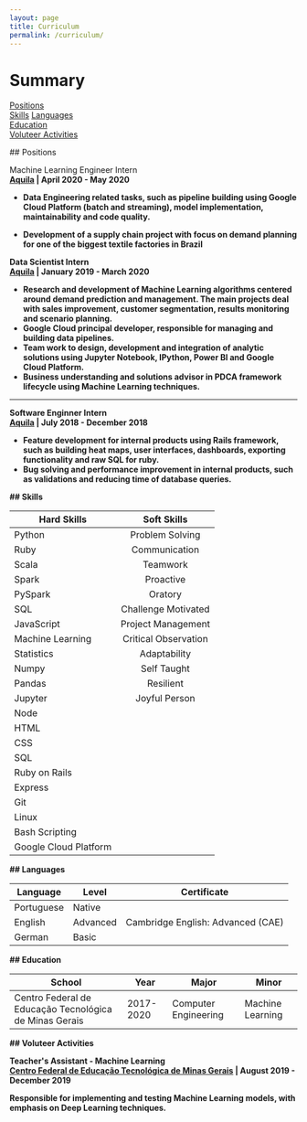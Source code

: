 ```yaml
---
layout: page
title: Curriculum
permalink: /curriculum/
---
```


# Summary
[Positions](#positions)  
[Skills](#skills) 
[Languages](#languages)  
[Education](#education)    
[Voluteer Activities](#voluteer)

<a name="positions"/>
## Positions

Machine Learning Engineer Intern<br>
<b><a href='https://www.aquila.com.br/language/en/'>Aquila</a><b> | April 2020 - May 2020

- Data Engineering related tasks, such as pipeline  building using Google Cloud Platform (batch and streaming), model implementation, maintainability and code quality. 

- Development of a supply chain project with focus on demand planning for one of the biggest textile factories in Brazil

Data Scientist Intern<br>
<b><a href='https://www.aquila.com.br/language/en/'>Aquila</a><b> | January 2019 - March 2020

- Research and development of Machine Learning algorithms centered around demand prediction and management. The main projects deal with sales improvement, customer segmentation, results monitoring and scenario planning.
- Google Cloud principal developer, responsible for managing and building data pipelines.
- Team work to design, development and integration of analytic solutions using Jupyter Notebook, IPython, Power BI and
Google Cloud Platform.
-  Business understanding and solutions advisor in PDCA framework lifecycle using Machine Learning techniques.

---
Software Enginner Intern<br>
<b><a href='https://www.aquila.com.br/language/en/'>Aquila</a><b> | July 2018 - December 2018

- Feature development for internal products using Rails framework, such as building heat maps, user interfaces, dashboards, exporting functionality and raw SQL for ruby.
- Bug solving and performance improvement in internal products, such as validations and reducing time of database queries.

<a name="skills"/>
## Skills

| Hard Skills       | Soft Skills   | 
| ------------------|:-------------:|
| Python            | Problem Solving     |     
| Ruby              | Communication       | 
| Scala             | Teamwork            |
| Spark             | Proactive           |
| PySpark           | Oratory             |
| SQL               | Challenge Motivated |
| JavaScript        | Project Management  |
| Machine Learning  | Critical Observation|
| Statistics        | Adaptability        |
| Numpy             | Self Taught         |
| Pandas            | Resilient           |
| Jupyter           | Joyful Person       |    
| Node              ||
| HTML              ||
| CSS               ||
| SQL               ||
| Ruby on Rails ||
| Express ||
| Git ||
| Linux ||
| Bash Scripting ||
| Google Cloud Platform ||

<a name="languages"/>
## Languages

|Language| Level |Certificate|
|--------|-------|:---------:|
|Portuguese| Native||
|English| Advanced| Cambridge English: Advanced (CAE) |
|German| Basic||

<a name="education"/>
## Education

| School | Year | Major | Minor |
|--------|------|-------|-------|
|Centro Federal de Educação Tecnológica de Minas Gerais| 2017-2020| Computer Engineering | Machine Learning |

<a name="voluteer"/>
## Voluteer Activities

Teacher's Assistant - Machine Learning <br>
<b><a href='https://www.cefetmg.br/'>Centro Federal de Educação Tecnológica de Minas Gerais</a><b> | August 2019 - December 2019

Responsible for implementing and testing Machine Learning models, with emphasis on Deep Learning techniques.